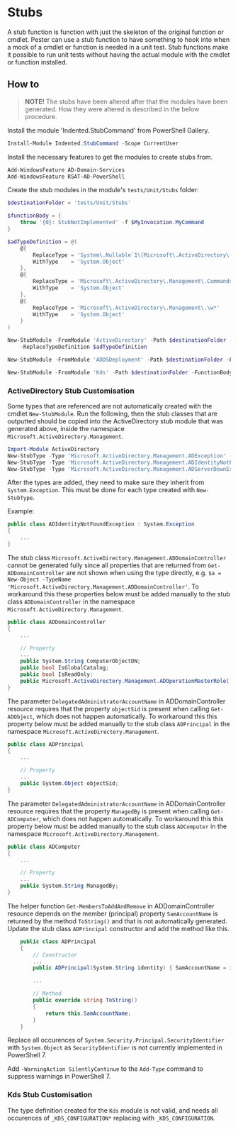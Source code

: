 # Stubs

A stub function is function with just the skeleton of the original function
or cmdlet. Pester can use a stub function to have something to hook into
when a mock of a cmdlet or function is needed in a unit test. Stub functions
make it possible to run unit tests without having the actual module with
the cmdlet or function installed.

## How to

>**NOTE!** The stubs have been altered after that the modules have been
>generated. How they were altered is described in the below procedure.

Install the module 'Indented.StubCommand' from PowerShell Gallery.

```powershell
Install-Module Indented.StubCommand -Scope CurrentUser
```

Install the necessary features to get the modules to create stubs from.

```powershell
Add-WindowsFeature AD-Domain-Services
Add-WindowsFeature RSAT-AD-PowerShell
```

Create the stub modules in the module's `tests/Unit/Stubs` folder:

```powershell
$destinationFolder = 'tests/Unit/Stubs'

$functionBody = {
    throw '{0}: StubNotImplemented' -f $MyInvocation.MyCommand
}

$adTypeDefinition = @(
    @{
        ReplaceType = 'System\.Nullable`1\[Microsoft\.ActiveDirectory\.Management\.\w*\]'
        WithType    = 'System.Object'
    },
    @{
        ReplaceType = 'Microsoft\.ActiveDirectory\.Management\.Commands\.\w*'
        WithType    = 'System.Object'
    },
    @{
        ReplaceType = 'Microsoft\.ActiveDirectory\.Management\.\w*'
        WithType    = 'System.Object'
    }
)

New-StubModule -FromModule 'ActiveDirectory' -Path $destinationFolder -FunctionBody $functionBody `
    -ReplaceTypeDefinition $adTypeDefinition

New-StubModule -FromModule 'ADDSDeployment' -Path $destinationFolder -FunctionBody $functionBody

New-StubModule -FromModule 'Kds' -Path $destinationFolder -FunctionBody $functionBody
```

### ActiveDirectory Stub Customisation

Some types that are referenced are not automatically created with
the cmdlet `New-StubModule`. Run the following, then the stub classes that
are outputted should be copied into the ActiveDirectory stub module that
was generated above, inside the namespace `Microsoft.ActiveDirectory.Management`.

```powershell
Import-Module ActiveDirectory
New-StubType -Type 'Microsoft.ActiveDirectory.Management.ADException' -ExcludeAddType
New-StubType -Type 'Microsoft.ActiveDirectory.Management.ADIdentityNotFoundException' -ExcludeAddType
New-StubType -Type 'Microsoft.ActiveDirectory.Management.ADServerDownException' -ExcludeAddType
```

After the types are added, they need to make sure they inherit from `System.Exception`.
This must be done for each type created with `New-StubType`.

Example:

```csharp
public class ADIdentityNotFoundException : System.Exception
{
    ...
}
```

The stub class `Microsoft.ActiveDirectory.Management.ADDomainController`
cannot be generated fully since all properties that are returned from
`Get-ADDomainController` are not shown when using the type directly, e.g.
`$a = New-Object -TypeName 'Microsoft.ActiveDirectory.Management.ADDomainController'`.
To workaround this these properties below must be added manually to the stub
class `ADDomainController` in the namespace `Microsoft.ActiveDirectory.Management`.

```csharp
public class ADDomainController
{
    ...

    // Property
    ...
    public System.String ComputerObjectDN;
    public bool IsGlobalCatalog;
    public bool IsReadOnly;
    public Microsoft.ActiveDirectory.Management.ADOperationMasterRole[] OperationMasterRoles;
}
```

The parameter `DelegatedAdministratorAccountName` in ADDomainController resource
requires that the property `objectSid` is present when calling `Get-ADObject`,
which does not happen automatically.
To workaround this this property below must be added manually to the stub
class `ADPrincipal` in the namespace `Microsoft.ActiveDirectory.Management`.

```csharp
public class ADPrincipal
{
    ...

    // Property
    ...
    public System.Object objectSid;
}
```

The parameter `DelegatedAdministratorAccountName` in ADDomainController resource
requires that the property `ManagedBy` is present when calling `Get-ADComputer`,
which does not happen automatically.
To workaround this this property below must be added manually to the stub
class `ADComputer` in the namespace `Microsoft.ActiveDirectory.Management`.

```csharp
public class ADComputer
{
    ...

    // Property
    ...
    public System.String ManagedBy;
}
```

The helper function `Get-MembersToAddAndRemove` in ADDomainController resource
depends on the member (principal) property `SamAccountName` is returned
by the method `ToString()` and that is not automatically generated.
Update the stub class `ADPrincipal` constructor and add the method like this.

```csharp
    public class ADPrincipal
    {
        // Constructor
        ...
        public ADPrincipal(System.String identity) { SamAccountName = identity; }

        ...

        // Method
        public override string ToString()
        {
            return this.SamAccountName;
        }
    }
```

Replace all occurences of `System.Security.Principal.SecurityIdentifier` with
`System.Object` as `SecurityIdentifier` is not currently implemented in
PowerShell 7.

Add `-WarningAction SilentlyContinue` to the `Add-Type` command to suppress
warnings in PowerShell 7.

### Kds Stub Customisation

The type definition created for the `Kds` module is not valid, and needs all
occurences of `_KDS_CONFIGURATION*` replacing with `_KDS_CONFIGURATION`.
